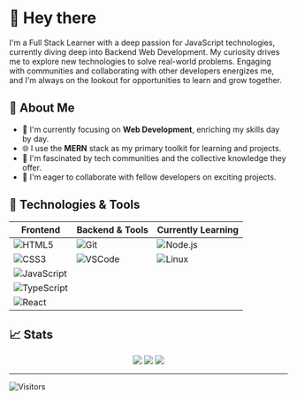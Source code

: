 # 👋 Hey there

I'm a Full Stack Learner with a deep passion for JavaScript technologies, currently diving deep into Backend Web Development. My curiosity drives me to explore new technologies to solve real-world problems. Engaging with communities and collaborating with other developers energizes me, and I'm always on the lookout for opportunities to learn and grow together.

## 🚀 About Me
- 🌱 I'm currently focusing on **Web Development**, enriching my skills day by day.
- 🌐 I use the **MERN** stack as my primary toolkit for learning and projects.
- 👥 I'm fascinated by tech communities and the collective knowledge they offer.
- 🤝 I'm eager to collaborate with fellow developers on exciting projects.

## 🔧 Technologies & Tools

| Frontend      | Backend & Tools | Currently Learning |
|---------------|-----------------|--------------------|
| ![HTML5](https://img.shields.io/badge/-HTML5-E34F26?style=flat-square&logo=html5&logoColor=white) | ![Git](https://img.shields.io/badge/-Git-F05032?style=flat-square&logo=git&logoColor=white) | ![Node.js](https://img.shields.io/badge/-Node.js-339933?style=flat-square&logo=node.js&logoColor=white) |
| ![CSS3](https://img.shields.io/badge/-CSS3-1572B6?style=flat-square&logo=css3&logoColor=white) | ![VSCode](https://img.shields.io/badge/-VSCode-007ACC?style=flat-square&logo=visual-studio-code&logoColor=white) | ![Linux](https://img.shields.io/badge/-Linux-FCC624?style=flat-square&logo=linux&logoColor=black) |
| ![JavaScript](https://img.shields.io/badge/-JavaScript-F7DF1E?style=flat-square&logo=javascript&logoColor=black) |  |  |
| ![TypeScript](https://img.shields.io/badge/-TypeScript-007ACC?style=flat-square&logo=typescript&logoColor=white) |  |  |
| ![React](https://img.shields.io/badge/-React-61DAFB?style=flat-square&logo=react&logoColor=black) |  |  |

## 📈 Stats

<div align="center">
  <img src="https://github-readme-stats-sigma-five.vercel.app/api?username=ahmad2shadab&show_icons=true&theme=tokyonight&hide_border=true" />
  <img src="https://github-readme-stats.vercel.app/api/top-langs/?username=ahmad2shadab&show_icons=true&theme=tokyonight&hide_border=true" />
  <img src="https://streak-stats.demolab.com/?user=ahmad2shadab&theme=tokyonight&hide_border=true" />
</div>

---

![Visitors](https://visitcount.itsvg.in/api?id=ahmad2shadab&icon=6&color=1)


